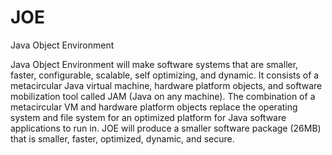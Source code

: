 # JOE
Java Object Environment

Java Object Environment will make software systems that are smaller, faster, configurable, scalable, 
self optimizing, and dynamic. It consists of a metacircular Java virtual machine, hardware platform objects, 
and software mobilization tool called JAM (Java on any machine). The combination of a 
metacircular VM and hardware platform objects replace the operating system and file system for an optimized 
platform for Java software applications to run in. JOE will produce a smaller software package (26MB) that is 
smaller, faster, optimized, dynamic, and secure.





